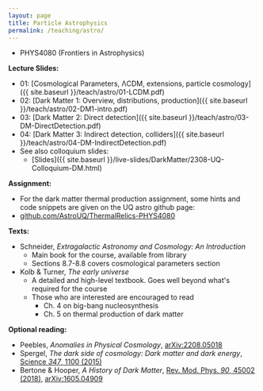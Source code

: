 ```yaml
---
layout: page
title: Particle Astrophysics
permalink: /teaching/astro/
---
```


* PHYS4080 (Frontiers in Astrophysics)

**Lecture Slides:**

* 01: [Cosmological Parameters, ΛCDM, extensions, particle cosmology]({{ site.baseurl }}/teach/astro/01-LCDM.pdf)
* 02: [Dark Matter 1: Overview, distributions, production]({{ site.baseurl }}/teach/astro/02-DM1-intro.pdf)
* 03: [Dark Matter 2: Direct detection]({{ site.baseurl }}/teach/astro/03-DM-DirectDetection.pdf)
* 04: [Dark Matter 3: Indirect detection, colliders]({{ site.baseurl }}/teach/astro/04-DM-IndirectDetection.pdf)
* See also colloquium slides:
  * [Slides]({{ site.baseurl }}/live-slides/DarkMatter/2308-UQ-Colloquium-DM.html)

**Assignment:**

* For the dark matter thermal production assignment, some hints and code snippets are given on the UQ astro github page:
* [github.com/AstroUQ/ThermalRelics-PHYS4080](https://github.com/AstroUQ/ThermalRelics-PHYS4080)

**Texts:**

* Schneider, _Extragalactic Astronomy and Cosmology: An Introduction_
  * Main book for the course, available from library
  * Sections 8.7-8.8 covers cosmological parameters section
* Kolb & Turner, _The early universe_
  * A detailed and high-level textbook. Goes well beyond what's required for the course
  * Those who are interested are encouraged to read
    * Ch. 4 on big-bang nucleosynthesis
    * Ch. 5 on thermal production of dark matter

**Optional reading:**

* Peebles, _Anomalies in Physical Cosmology_, [arXiv:2208.05018](https://arxiv.org/abs/2208.05018)
* Spergel, _The dark side of cosmology: Dark matter and dark energy_, [Science _347_, 1100 (2015)](https://www.science.org/doi/10.1126/science.aaa0980)
* Bertone & Hooper, _A History of Dark Matter_, [Rev. Mod. Phys. _90_, 45002 (2018)](https://doi.org/10.1103/RevModPhys.90.045002), [arXiv:1605.04909](https://arxiv.org/abs/1605.04909)
